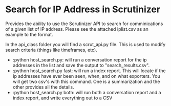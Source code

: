 Search for IP Address in Scrutinizer
=====================================

Provides the ability to use the Scrutinizer API to search for comminications of a given list of IP address. Please see the attached iplist.csv as an example to the format. 

In the api_class folder you will find a scrut_api.py file. This is used to modify search criteria (things like timeframes, etc). 



* :python host_search.py: will run a conversation report for the ip addresses in the list and save the output to "search_results.csv".
* :python host_search.py fast: will run a index report. This will locate if the ip addresses have ever been seen, when, and on what exporters. You will get two csv's with this command. One is a summarization and the other provides all the details. 
* :python host_search.py both:  will run both a conversation report and a index report, and write everything out to a CSV